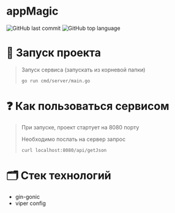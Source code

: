 # appMagic

![GitHub last commit](https://img.shields.io/github/last-commit/burmatovdd/appMagic?style=flat-square)
![GitHub top language](https://img.shields.io/github/languages/top/burmatovdd/appMagic?style=flat-square)

# :rocket: Запуск проекта
> Запуск сервиса (запускать из корневой папки)
> 
> `go run cmd/server/main.go`

# :question: Как пользоваться сервисом
> При запуске, проект стартует на 8080 порту
>
> Необходимо послать на сервер запрос 
>
> `curl localhost:8080/api/getJson`

# :card_index_dividers: Стек технологий
 - gin-gonic
 - viper config
